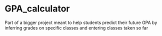 # GPA_calculator
Part of a bigger project meant to help students predict their future GPA by inferring grades on specific classes and entering classes taken so far 
